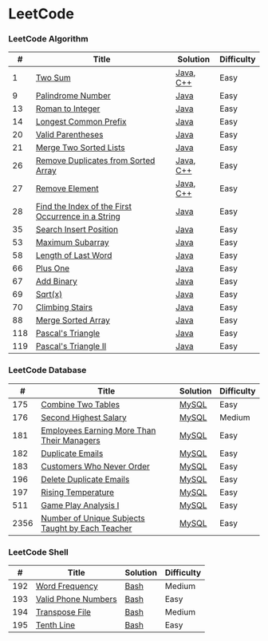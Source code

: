 # LeetCode

### LeetCode Algorithm

| # | Title | Solution | Difficulty |
|---| ----- | -------- |----------- |
|1|[Two Sum](https://leetcode.com/problems/two-sum/)|[Java](./algorithms/java/src/Lc1_TwoSum/TwoSum.java), [C++](./algorithms/cpp/twoSum/twoSum.cpp)|Easy|
|9|[Palindrome Number](https://leetcode.com/problems/palindrome-number)|[Java](./algorithms/java/src/Lc9_PalindromeNumber/PalindromeNumber.java)|Easy|
|13|[Roman to Integer](https://leetcode.com/problems/roman-to-integer)|[Java](./algorithms/java/src/Lc13_RomanToInteger/RomanToInteger.java)|Easy|
|14|[Longest Common Prefix](https://leetcode.com/problems/longest-common-prefix)|[Java](./algorithms/java/src/Lc14_LongestCommonPrefix/LongestCommonPrefix.java)|Easy|
|20|[Valid Parentheses](https://leetcode.com/problems/valid-parentheses)|[Java](./algorithms/java/src/Lc20_ValidParentheses/ValidParentheses.java)|Easy|
|21|[Merge Two Sorted Lists](https://leetcode.com/problems/merge-two-sorted-lists)|[Java](./algorithms/java/src/Lc21_MergeTwoSortedLists/MergeTwoSortedLists.java)|Easy|
|26|[Remove Duplicates from Sorted Array](https://leetcode.com/problems/remove-duplicates-from-sorted-array/)|[Java](./algorithms/java/src/Lc26_RemoveDuplicatesFromSortedArray/RemoveDuplicatesFromSortedArray.java), [C++](./algorithms/cpp/removeDuplicatesFromSortedArray/removeDuplicatesFromSortedArray.cpp)|Easy|
|27|[Remove Element](https://leetcode.com/problems/remove-element/)|[Java](./algorithms/java/src/Lc27_RemoveElement/RemoveElement.java), [C++](./algorithms/cpp/removeElement/removeElement.cpp)|Easy|
|28|[Find the Index of the First Occurrence in a String](https://leetcode.com/problems/find-the-index-of-the-first-occurrence-in-a-string/description/)|[Java](./algorithms/java/src/Lc28_FindTheIndexOfTheFirstOccurrenceInAString/FindTheIndexOfTheFirstOccurrenceInAString.java)|Easy|
|35|[Search Insert Position](https://leetcode.com/problems/search-insert-position/)|[Java](./algorithms/java/src/Lc35_SearchInsertPosition/SearchInsertPosition.java)|Easy|
|53|[Maximum Subarray](https://leetcode.com/problems/maximum-subarray/)|[Java](./algorithms/java/src/Lc53_MaximumSubarray/MaximumSubarray.java)|Easy|
|58|[Length of Last Word](https://leetcode.com/problems/length-of-last-word/)|[Java](./algorithms/java/src/Lc58_LengthOfLastWord/LengthOfLastWord.java)|Easy|
|66|[Plus One](https://leetcode.com/problems/plus-one/)|[Java](./algorithms/java/src/Lc66_PlusOne/PlusOne.java)|Easy|
|67|[Add Binary](https://leetcode.com/problems/add-binary/)|[Java](./algorithms/java/src/Lc67_AddBinary/AddBinary.java)|Easy|
|69|[Sqrt(x)](https://leetcode.com/problems/sqrtx/)|[Java](./algorithms/java/src/Lc69_Sqrtx/Sqrtx.java)|Easy|
|70|[Climbing Stairs](https://leetcode.com/problems/climbing-stairs/)|[Java](./algorithms/java/src/Lc70_ClimbingStairs/ClimbingStairs.java)|Easy|
|88|[Merge Sorted Array](https://leetcode.com/problems/merge-sorted-array/)|[Java](./algorithms/java/src/Lc88_MergeSortedArray/MergeSortedArray.java)|Easy|
|118|[Pascal's Triangle](https://leetcode.com/problems/pascals-triangle/)|[Java](./algorithms/java/src/Lc118_PascalTriangle/PascalTriangle.java)|Easy|
|119|[Pascal's Triangle II](https://leetcode.com/problems/pascals-triangle-ii/)|[Java](./algorithms/java/src/Lc119_PascalTriangleII/PascalTriangleII.java)|Easy|




### LeetCode Database

| # | Title | Solution | Difficulty |
|---| ----- | -------- |----------- |
|175|[Combine Two Tables](https://leetcode.com/problems/combine-two-tables/)|[MySQL](./database/175.CombineTwoTables.sql)|Easy|
|176|[Second Highest Salary](https://leetcode.com/problems/second-highest-salary/)|[MySQL](./database/176.SecondHighestSalary.sql)|Medium|
|181|[Employees Earning More Than Their Managers](https://leetcode.com/problems/employees-earning-more-than-their-managers/)|[MySQL](./database/181.EmployeesEarningMoreThanTheirManagers.sql)|Easy|
|182|[Duplicate Emails](https://leetcode.com/problems/duplicate-emails/)|[MySQL](./database/182.DuplicateEmails.sql)|Easy|
|183|[Customers Who Never Order](https://leetcode.com/problems/customers-who-never-order/)|[MySQL](./database/183.CustomersWhoNeverOrder.sql)|Easy|
|196|[Delete Duplicate Emails](https://leetcode.com/problems/delete-duplicate-emails/)|[MySQL](./database/196.DeleteDuplicateEmails.sql)|Easy|
|197|[Rising Temperature](https://leetcode.com/problems/rising-temperature/)|[MySQL](./database/197.RisingTemperature.sql)|Easy|
|511|[Game Play Analysis I](https://leetcode.com/problems/game-play-analysis-i/)|[MySQL](./database/511.GamePlayAnalysisI.sql)|Easy|
|2356|[Number of Unique Subjects Taught by Each Teacher](https://leetcode.com/problems/number-of-unique-subjects-taught-by-each-teacher/)|[MySQL](./database/2356.NumberOfUniqueSubjectsTaughtByEachTeacher.sql)|Easy|




### LeetCode Shell

| # | Title | Solution | Difficulty |
|---| ----- | -------- |----------- |
|192|[Word Frequency](https://leetcode.com/problems/word-frequency/)|[Bash](./shell/192.WordFrequency.sh)|Medium|
|193|[Valid Phone Numbers](https://leetcode.com/problems/valid-phone-numbers/)|[Bash](./shell/193.ValidPhoneNumbers.sh)|Easy|
|194|[Transpose File](https://leetcode.com/problems/transpose-file/)|[Bash](./shell/194.TransposeFile.sh)|Medium|
|195|[Tenth Line](https://leetcode.com/problems/tenth-line/)|[Bash](./shell/195.TenthLine.sh)|Easy|

